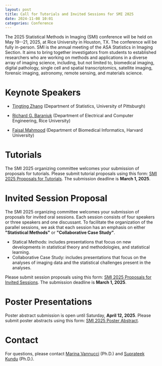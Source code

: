 ```yaml
---
layout: post
title: Call for Tutorials and Invited Sessions for SMI 2025
date: 2024-11-08 10:01 
categories: Conference
---
```


The 2025 Statistical Methods in Imaging (SMI) conference will be held on May 19--21, 2025, at Rice University in Houston, TX. The conference will be fully in-person. SMI is the annual meeting of the ASA Statistics 
in Imaging Section. It aims to bring together investigators from students to established researchers who are working on methods and applications in a diverse array of imaging science, including, but not limited to, biomedical imaging, 
digital pathology, single cell and spatial transcriptomics, satellite imaging, forensic imaging, astronomy, remote sensing, and materials science.

Keynote Speakers
================

- [Tingting Zhang](https://www.stat.pitt.edu/people/tingting-zhang/) (Department of Statistics, University of Pittsburgh)

- [Richard G. Baraniuk](https://richb.rice.edu/) (Department of Electrical and Computer Engineering, Rice University)

- [Faisal Mahmood](https://dms.hms.harvard.edu/people/faisal-mahmood) (Department of Biomedical Informatics, Harvard University)

Tutorials
===============

The SMI 2025 organizing committee welcomes your submission of proposals for tutorials. Please submit tutorial proposals using this form: [SMI 2025 Proposals for Tutorials](https://docs.google.com/forms/d/e/1FAIpQLSd-euxlgmdDq1G0vr7AJNa4jj8E3qia4RWF5J36M-gyUdHO4g/viewform). The submission deadline is **March 1, 2025**.

Invited Session Proposal
===============

The SMI 2025 organizing committee welcomes your submission of proposals for invited oral sessions. Each session consists of four speakers or three speakers and one discussant. To facilitate the organization of the parallel sessions, we ask that each session has an emphasis on either **"Statistical Methods"** or **"Collaborative Case Study"**. 

- Statical Methods: includes presentations that focus on new developments in statistical theory and methodologies, and statistical learning.
- Collaborative Case Study: includes presentations that focus on the analyses of imaging data and the statistical challenges present in the analyses. 

Please submit session proposals using this form: [SMI 2025 Proposals for Invited Sessions](https://docs.google.com/forms/d/e/1FAIpQLSc97awJJtQi5rpBdY7Sl29CsZFWSgFqVFbzeCL37WLakW4jmA/viewform). 
The submission deadline is **March 1, 2025**.

Poster Presentations
================

Poster abstract submission is open until Saturday, **April 12, 2025**. Please submit poster abstracts using this form: [SMI 2025 Poster Abstract](https://docs.google.com/forms/d/e/1FAIpQLSdKQUgccFxzugZQz_mS-ptDn8L41T2YT55VVuoCQ0XkRt8BRQ/viewform).

Contact
================
For questions, please contact <a href="mailto:marina@rice.edu">Marina Vannucci</a> (Ph.D.) and <a href="mailto:skundu2@mdanderson.org">Suprateek Kundu</a> (Ph.D.).